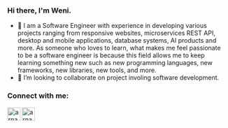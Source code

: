 ### Hi there, I'm Weni.

- 👀 I am a Software Engineer with experience in developing various projects ranging from responsive websites, microservices REST API, desktop and mobile applications, database systems, AI products and more. As someone who loves to learn, what makes me feel passionate to be a software engineer is because this field allows me to keep learning something new such as new programming languages, new frameworks, new libraries, new tools, and more.
- 💞️ I’m looking to collaborate on project involing software development.

### Connect with me:

[<img align="left" alt="arnabdey0503 | LinkedIn" width="30px" src="https://cdn.jsdelivr.net/npm/simple-icons@v3/icons/linkedin.svg" />][linkedin]
[<img align="left" alt="arnabdey0503 | Instagram" width="30px" src="https://cdn.jsdelivr.net/npm/simple-icons@v3/icons/instagram.svg" />][instagram]

[linkedin]: https://www.linkedin.com/in/weniariska
[instagram]: https://instagram.com/weniarisk_
<!---
weniariska/weniariska is a ✨ special ✨ repository because its `README.md` (this file) appears on your GitHub profile.
You can click the Preview link to take a look at your changes.
--->

